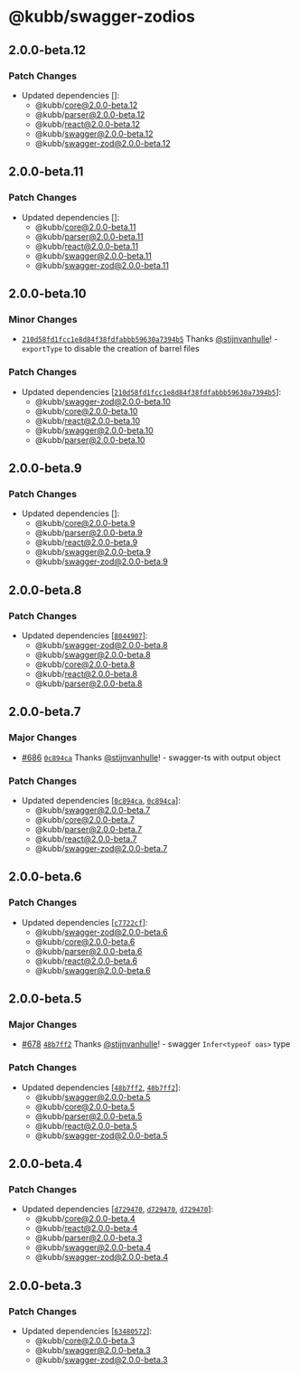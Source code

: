 # @kubb/swagger-zodios

## 2.0.0-beta.12

### Patch Changes

- Updated dependencies []:
  - @kubb/core@2.0.0-beta.12
  - @kubb/parser@2.0.0-beta.12
  - @kubb/react@2.0.0-beta.12
  - @kubb/swagger@2.0.0-beta.12
  - @kubb/swagger-zod@2.0.0-beta.12

## 2.0.0-beta.11

### Patch Changes

- Updated dependencies []:
  - @kubb/core@2.0.0-beta.11
  - @kubb/parser@2.0.0-beta.11
  - @kubb/react@2.0.0-beta.11
  - @kubb/swagger@2.0.0-beta.11
  - @kubb/swagger-zod@2.0.0-beta.11

## 2.0.0-beta.10

### Minor Changes

- [`210d58fd1fcc1e8d84f38fdfabbb59630a7394b5`](https://github.com/kubb-project/kubb/commit/210d58fd1fcc1e8d84f38fdfabbb59630a7394b5) Thanks [@stijnvanhulle](https://github.com/stijnvanhulle)! - `exportType` to disable the creation of barrel files

### Patch Changes

- Updated dependencies [[`210d58fd1fcc1e8d84f38fdfabbb59630a7394b5`](https://github.com/kubb-project/kubb/commit/210d58fd1fcc1e8d84f38fdfabbb59630a7394b5)]:
  - @kubb/swagger-zod@2.0.0-beta.10
  - @kubb/core@2.0.0-beta.10
  - @kubb/react@2.0.0-beta.10
  - @kubb/swagger@2.0.0-beta.10
  - @kubb/parser@2.0.0-beta.10

## 2.0.0-beta.9

### Patch Changes

- Updated dependencies []:
  - @kubb/core@2.0.0-beta.9
  - @kubb/parser@2.0.0-beta.9
  - @kubb/react@2.0.0-beta.9
  - @kubb/swagger@2.0.0-beta.9
  - @kubb/swagger-zod@2.0.0-beta.9

## 2.0.0-beta.8

### Patch Changes

- Updated dependencies [[`8044907`](https://github.com/kubb-project/kubb/commit/8044907f560f1e9a6120df259568b9213a4f1e4a)]:
  - @kubb/swagger-zod@2.0.0-beta.8
  - @kubb/swagger@2.0.0-beta.8
  - @kubb/core@2.0.0-beta.8
  - @kubb/react@2.0.0-beta.8
  - @kubb/parser@2.0.0-beta.8

## 2.0.0-beta.7

### Major Changes

- [#686](https://github.com/kubb-project/kubb/pull/686) [`0c894ca`](https://github.com/kubb-project/kubb/commit/0c894ca935045272a3427ed5646a83184646e354) Thanks [@stijnvanhulle](https://github.com/stijnvanhulle)! - swagger-ts with output object

### Patch Changes

- Updated dependencies [[`0c894ca`](https://github.com/kubb-project/kubb/commit/0c894ca935045272a3427ed5646a83184646e354), [`0c894ca`](https://github.com/kubb-project/kubb/commit/0c894ca935045272a3427ed5646a83184646e354)]:
  - @kubb/swagger@2.0.0-beta.7
  - @kubb/core@2.0.0-beta.7
  - @kubb/parser@2.0.0-beta.7
  - @kubb/react@2.0.0-beta.7
  - @kubb/swagger-zod@2.0.0-beta.7

## 2.0.0-beta.6

### Patch Changes

- Updated dependencies [[`c7722cf`](https://github.com/kubb-project/kubb/commit/c7722cf16113e4d7ac33e5281e650e707a1e5f88)]:
  - @kubb/swagger-zod@2.0.0-beta.6
  - @kubb/core@2.0.0-beta.6
  - @kubb/parser@2.0.0-beta.6
  - @kubb/react@2.0.0-beta.6
  - @kubb/swagger@2.0.0-beta.6

## 2.0.0-beta.5

### Major Changes

- [#678](https://github.com/kubb-project/kubb/pull/678) [`48b7ff2`](https://github.com/kubb-project/kubb/commit/48b7ff246a3459bb7a9be6d430407c2538d3b2eb) Thanks [@stijnvanhulle](https://github.com/stijnvanhulle)! - swagger `Infer<typeof oas>` type

### Patch Changes

- Updated dependencies [[`48b7ff2`](https://github.com/kubb-project/kubb/commit/48b7ff246a3459bb7a9be6d430407c2538d3b2eb), [`48b7ff2`](https://github.com/kubb-project/kubb/commit/48b7ff246a3459bb7a9be6d430407c2538d3b2eb)]:
  - @kubb/swagger@2.0.0-beta.5
  - @kubb/core@2.0.0-beta.5
  - @kubb/parser@2.0.0-beta.5
  - @kubb/react@2.0.0-beta.5
  - @kubb/swagger-zod@2.0.0-beta.5

## 2.0.0-beta.4

### Patch Changes

- Updated dependencies [[`d729470`](https://github.com/kubb-project/kubb/commit/d729470b74121eef6776649654921ce61b35da51), [`d729470`](https://github.com/kubb-project/kubb/commit/d729470b74121eef6776649654921ce61b35da51), [`d729470`](https://github.com/kubb-project/kubb/commit/d729470b74121eef6776649654921ce61b35da51)]:
  - @kubb/core@2.0.0-beta.4
  - @kubb/react@2.0.0-beta.4
  - @kubb/parser@2.0.0-beta.3
  - @kubb/swagger@2.0.0-beta.4
  - @kubb/swagger-zod@2.0.0-beta.4

## 2.0.0-beta.3

### Patch Changes

- Updated dependencies [[`63480572`](https://github.com/kubb-project/kubb/commit/634805723409381eace8e68fd5f2eab6f737dd7a)]:
  - @kubb/core@2.0.0-beta.3
  - @kubb/swagger@2.0.0-beta.3
  - @kubb/swagger-zod@2.0.0-beta.3
